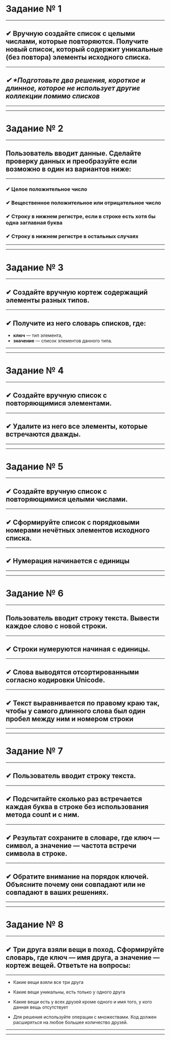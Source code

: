 # Задание № 1
___
## ✔ Вручную создайте список с целыми числами, которые повторяются. Получите новый список, который содержит уникальные (без повтора) элементы исходного списка.
___
## _✔ *Подготовьте два решения, короткое и длинное, которое не использует другие коллекции помимо списков_


___
___


# Задание № 2
___ 
## Пользователь вводит данные. Сделайте проверку данных и преобразуйте если возможно в один из вариантов ниже:
___
### ✔ Целое положительное число
### ✔ Вещественное положительное или отрицательное число
### ✔ Строку в нижнем регистре, если в строке есть хотя бы одна заглавная буква
### ✔ Строку в нижнем регистре в остальных случаях


___
___


# Задание № 3
___ 
## ✔ Создайте вручную кортеж содержащий элементы разных типов.
___
## ✔ Получите из него словарь списков, где:
* __ключ__ — тип элемента,
* __значение__ — список элементов данного типа.


___
___

# Задание № 4
___ 
## ✔ Создайте вручную список с повторяющимися элементами.
___
## ✔ Удалите из него все элементы, которые встречаются дважды.


___
___

# Задание № 5
___ 
## ✔ Создайте вручную список с повторяющимися целыми числами.
___
## ✔ Сформируйте список с порядковыми номерами нечётных элементов исходного списка.
___
## ✔ Нумерация начинается с единицы


___
___

# Задание № 6
___ 
## Пользователь вводит строку текста. Вывести каждое слово с новой строки.
___
## ✔ Строки нумеруются начиная с единицы.
___
## ✔ Слова выводятся отсортированными согласно кодировки Unicode.
___
## ✔ Текст выравнивается по правому краю так, чтобы у самого длинного слова был один пробел между ним и номером строки


___
___

# Задание № 7
___ 
## ✔ Пользователь вводит строку текста.
___
## ✔ Подсчитайте сколько раз встречается каждая буква в строке без использования метода count и с ним.
___
## ✔ Результат сохраните в словаре, где ключ — символ, а значение — частота встречи символа в строке.
___
## ✔ Обратите внимание на порядок ключей. Объясните почему они совпадают или не совпадают в ваших решениях.


___
___

# Задание № 8
___ 
## ✔ Три друга взяли вещи в поход. Сформируйте словарь, где ключ — имя друга, а значение — кортеж вещей. Ответьте на вопросы:
___
* Какие вещи взяли все три друга

* Какие вещи уникальны, есть только у одного друга

* Какие вещи есть у всех друзей кроме одного и имя того, у кого данная вещь отсутствует

* Для решения используйте операции с множествами. Код должен расширяться на любое большее количество друзей.


___
___